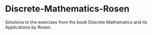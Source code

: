 # Discrete-Mathematics-Rosen
Solutions to the exercises from the book Discrete Mathematics and its Applications by Rosen.
